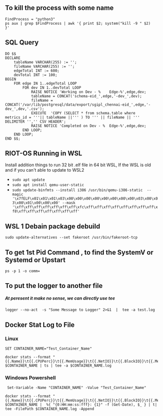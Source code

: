 
## To kill the process with some name
  ```
  FindProcess = "python3"
  ps aux | grep $FindProcess | awk '{ print $2; system("kill -9 " $2)  }'
  ``` 
  
## SQL Query 

```
DO $$ 
DECLARE 
	tableName VARCHAR(255) := '';
	fileName VARCHAR(255) := '';
	edgeTotal INT := 600;
	devTotal INT := 100;
BEGIN
	FOR edge IN 1..edgeTotal LOOP
		FOR dev IN 1..devTotal LOOP
			RAISE NOTICE 'Working on Dev - % 	Edge-%',edge,dev;
			tableName = CONCAT('schema-eid_',edge,'-dev_',dev);
			fileName = CONCAT('/var/lib/postgresql/data/export/sgipl_chennai-eid_',edge,'-dev_',dev,'.csv');
 			EXECUTE  'COPY (SELECT * from schema.table where metrics_id = '''|| tableName ||''' ) TO ''' || fileName || ''' DELIMITER '','' CSV HEADER';
 			RAISE NOTICE 'Completed on Dev - % 	Edge-%',edge,dev;
		END LOOP;
	END LOOP;
END $$;

```


## RIOT-OS  Running in WSL 
Install addition things to run 32 bit .elf file in 64 bit WSL, If the WSL is old and if you can't able to update to WSL2
-  ``` sudo apt update ```
-  ``` sudo apt install qemu-user-static ```
-  ``` sudo update-binfmts --install i386 /usr/bin/qemu-i386-static  --magic '\x7fELF\x01\x01\x01\x03\x00\x00\x00\x00\x00\x00\x00\x00\x03\x00\x03\x00\x01\x00\x00\x00' --mask  '\xff\xff\xff\xff\xff\xff\xff\xfc\xff\xff\xff\xff\xff\xff\xff\xff\xf8\xff\xff\xff\xff\xff\xff\xff' ```

## WSL 1 Debain package debuild
```sudo update-alternatives --set fakeroot /usr/bin/fakeroot-tcp```

## To get 1st Pid Command , to find the SystemV or Systemd or Upstart
``` ps -p 1 -o comm= ```
## To put the logger to another file 
##### At peresent it make no sense, we can directly use tee
``` logger --no-act  -s "Some Message to Logger" 2>&1  |  tee -a test.log ```

## Docker Stat Log to File 
### Linux 
```
SET CONTAINER_NAME="Test_Container_Name"
```
```
docker stats --format "{{.Name}}\t{{.CPUPerc}}\t{{.MemUsage}}\t{{.NetIO}}\t{{.BlockIO}}\t{{.MemPerc}}\t{{.PIDs}}" $CONTAINER_NAME | ts | tee -a $CONTAINER_NAME.log
```
### Windows Powershell
```
 Set-Variable -Name "CONTAINER_NAME" -Value "Test_Container_Name"
```
```
docker stats --format "{{.Name}}\t{{.CPUPerc}}\t{{.MemUsage}}\t{{.NetIO}}\t{{.BlockIO}}\t{{.MemPerc}}\t{{.PIDs}}" $CONTAINER_NAME |  %{ "{0:HH:mm:ss:fff}: {1}" -f (Get-Date), $_ } | t| tee -FilePath $CONTAINER_NAME.log -Append
```
